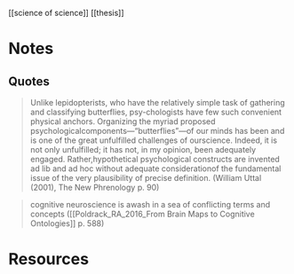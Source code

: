 [[science of science]]
[[thesis]]

# Notes
## Quotes

>Unlike lepidopterists, who have the relatively simple task of gathering and classifying butterflies, psy-chologists have few such convenient physical anchors. Organizing the myriad proposed psychologicalcomponents—“butterflies”—of our minds has been and is one of the great unfulfilled challenges of ourscience. Indeed, it is not only unfulfilled; it has not, in my opinion, been adequately engaged. Rather,hypothetical psychological constructs are invented ad lib and ad hoc without adequate considerationof the fundamental issue of the very plausibility of precise definition. (William Uttal (2001), The New Phrenology p. 90)

>cognitive neuroscience is awash in a sea of conflicting terms and concepts ([[Poldrack_RA_2016_From Brain Maps to Cognitive Ontologies]] p. 588)


# Resources